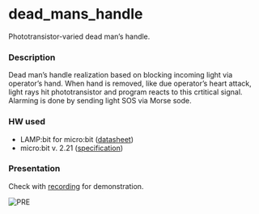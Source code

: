 # dead_mans_handle
Phototransistor-varied dead manʼs handle.

### Description
Dead manʼs handle realization based on blocking incoming light via operatorʼs hand. When hand is removed, like due operatorʼs heart attack, light rays hit phototransistor and program reacts to this crtitical signal. Alarming is done by sending light SOS via Morse sode.

### HW used
- LAMP:bit for micro:bit ([datasheet](https://resources.kitronik.co.uk/pdf/5643-kitronik-lamp-bit-microbit-datasheet.pdf))
- micro:bit v. 2.21 ([specification](https://tech.microbit.org/hardware/))

### Presentation
Check with [recording](https://github.com/deep-outcome/dead_mans_handle/blob/main/pre/pre.mp4) for demonstration.

![PRE](https://github.com/deep-outcome/dead_mans_handle/blob/main/pre/pre.jpg)
